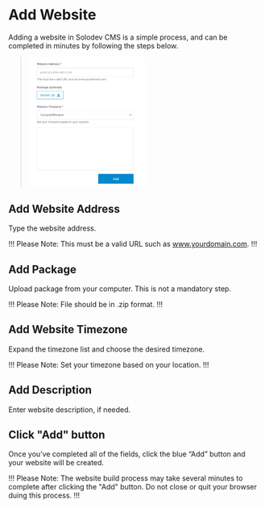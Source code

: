 # Add Website

Adding a website in Solodev CMS is a simple process, and can be completed in minutes by following the steps below.

><img src="../../../images/websites-add7.jpg" alt="websites-add7" style="width: 50%; display: block"></a>

## Add Website Address

Type the website address.

!!! Please Note:
This must be a valid URL such as www.yourdomain.com.
!!!

## Add Package

Upload package from your computer. This is not a mandatory step.

!!! Please Note:
File should be in .zip format.
!!!

## Add Website Timezone

Expand the timezone list and choose the desired timezone.

!!! Please Note:
Set your timezone based on your location.
!!!

## Add Description

Enter website description, if needed.

## Click "Add" button

Once you’ve completed all of the fields, click the blue “Add” button and your website will be created.

!!! Please Note:
The website build process may take several minutes to complete after clicking the "Add" button. Do not close or quit your browser duing this process.
!!!